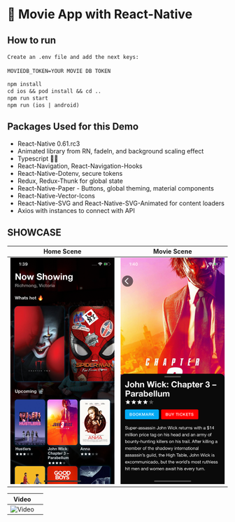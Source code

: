# :space_invader: Movie App with React-Native

## How to run

```
Create an .env file and add the next keys:

MOVIEDB_TOKEN=YOUR MOVIE DB TOKEN
```

```
npm install
cd ios && pod install && cd ..
npm run start
npm run (ios | android)
```

## Packages Used for this Demo

- React-Native 0.61.rc3
- Animated library from RN, fadeIn, and background scaling effect
- Typescript 🙌🏽
- React-Navigation, React-Navigation-Hooks
- React-Native-Dotenv, secure tokens
- Redux, Redux-Thunk for global state
- React-Native-Paper - Buttons, global theming, material components
- React-Native-Vector-Icons
- React-Native-SVG and React-Native-SVG-Animated for content loaders
- Axios with instances to connect with API

## SHOWCASE

|               Home Scene                |                Movie Scene                |
| :-------------------------------------: | :---------------------------------------: |
| ![Home Scene](./showcase/HomeScene.png) | ![Movie Scene](./showcase/MovieScene.png) |

|             Video              |     |
| :----------------------------: | :-: |
| ![Video](./showcase/video.gif) |     |
